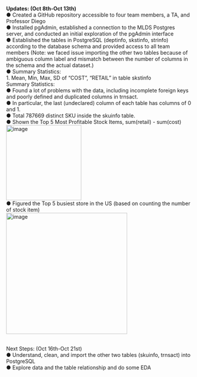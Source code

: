 **Updates: (Oct 8th-Oct 13th)**
<br /> ●	Created a GitHub repository accessible to four team members, a TA, and Professor Diego
<br /> ●	Installed pgAdmin, established a connection to the MLDS Postgres server, and conducted an initial exploration of the pgAdmin interface
<br /> ●	Established the tables in PostgreSQL (deptinfo, skstinfo, strinfo) according to the database schema and provided access to all team members (Note: we faced issue importing the other two tables because of ambiguous column label and mismatch between the number of columns in the schema and the actual dataset.)
<br /> ●	Summary Statistics:
<br /> 1.	Mean, Min, Max, SD of “COST”, “RETAIL” in table skstinfo
<br /> Summary Statistics:
<br /> ●	Found a lot of problems with the data, including incomplete foreign keys and poorly defined and duplicated columns in trnsact. 
<br /> ●	In particular, the last (undeclared) column of each table has columns of 0 and 1. 
<br /> ●	Total 787669 distinct SKU inside the skuinfo table. 
<br /> ●	Shown the Top 5 Most Profitable Stock Items, sum(retail) - sum(cost)
<br /> <img width="203" alt="image" src="https://github.com/MSIA/MLDS400_Group3-Ye-Joon-Han-Jiayue-Tian-Wesley-Wang-Yumin-Zhang/assets/145531369/2631a4a2-485d-4148-a752-9545d954b0f9">
<br /> ●	Figured the Top 5 busiest store in the US (based on counting the number of stock item)
<br /> <img width="327" alt="image" src="https://github.com/MSIA/MLDS400_Group3-Ye-Joon-Han-Jiayue-Tian-Wesley-Wang-Yumin-Zhang/assets/145531369/6ff399d1-6d86-43e0-9f33-d879f49b4bf6">

<br /> Next Steps: (Oct 16th-Oct 21st)
<br /> ●	Understand, clean, and import the other two tables (skuinfo, trnsact) into PostgreSQL
<br /> ●	Explore data and the table relationship and do some EDA
